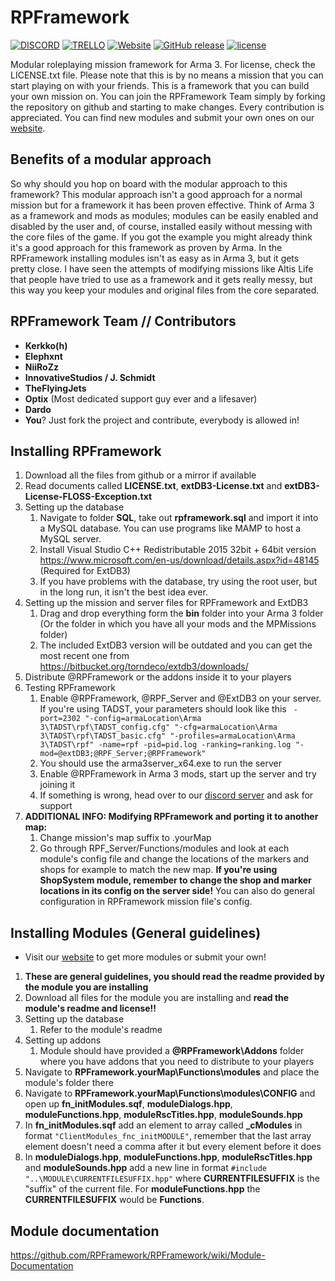 # RPFramework

[![DISCORD](https://img.shields.io/badge/Discord-Join-7289DA.svg)](https://discord.gg/JvRRuTm)
[![TRELLO](https://img.shields.io/badge/Trello-View-0079BF.svg)](https://trello.com/b/eqwxQ4hr/rpframework)
[![Website](https://img.shields.io/website-up-down-green-red/https/rpframework.github.io.svg)](https://rpframework.github.io/)
[![GitHub release](https://img.shields.io/github/release/RPFramework/RPFramework.svg)](https://github.com/RPFramework/RPFramework/releases)
[![license](https://img.shields.io/badge/license-MIT-blue.svg)](https://raw.githubusercontent.com/RPFramework/RPFramework/master/LICENSE.txt)

Modular roleplaying mission framework for Arma 3. For license, check the LICENSE.txt file. Please note that this is by no means a mission that you can start playing on with your friends. This is a framework that you can build your own mission on. You can join the RPFramework Team simply by forking the repository on github and starting to make changes. Every contribution is appreciated. You can find new modules and submit your own ones on our [website](https://rpframework.github.io/).


## Benefits of a modular approach
So why should you hop on board with the modular approach to this framework? This modular approach isn't a good approach for a normal mission but for a framework it has been proven effective. Think of Arma 3 as a framework and mods as modules; modules can be easily enabled and disabled by the user and, of course, installed easily without messing with the core files of the game. If you got the example you might already think it's a good approach for this framework as proven by Arma. In the RPFramework installing modules isn't as easy as in Arma 3, but it gets pretty close. I have seen the attempts of modifying missions like Altis Life that people have tried to use as a framework and it gets really messy, but this way you keep your modules and original files from the core separated.

## RPFramework Team // Contributors
* **Kerkko(h)**
* **Elephxnt**
* **NiiRoZz**
* **InnovativeStudios / J. Schmidt**
* **TheFlyingJets**
* **Optix** (Most dedicated support guy ever and a lifesaver)
* **Dardo**
* **You**? Just fork the project and contribute, everybody is allowed in!

## Installing RPFramework
1. Download all the files from github or a mirror if available
2. Read documents called **LICENSE.txt**, **extDB3-License.txt** and **extDB3-License-FLOSS-Exception.txt**
3. Setting up the database
	1. Navigate to folder **SQL**, take out **rpframework.sql** and import it into a MySQL database. You can use programs like MAMP to host a MySQL server.
	2. Install Visual Studio C++ Redistributable 2015 32bit + 64bit version https://www.microsoft.com/en-us/download/details.aspx?id=48145 (Required for ExtDB3)
    4. If you have problems with the database, try using the root user, but in the long run, it isn't the best idea ever.
4. Setting up the mission and server files for RPFramework and ExtDB3
	1. Drag and drop everything form the **bin** folder into your Arma 3 folder (Or the folder in which you have all your mods and the MPMissions folder)
    2. The included ExtDB3 version will be outdated and you can get the most recent one from https://bitbucket.org/torndeco/extdb3/downloads/
5. Distribute @RPFramework or the addons inside it to your players
6. Testing RPFramework
    1. Enable @RPFramework, @RPF_Server and @ExtDB3 on your server. If you're using TADST, your parameters should look like this ` -port=2302 "-config=armaLocation\Arma 3\TADST\rpf\TADST_config.cfg" "-cfg=armaLocation\Arma 3\TADST\rpf\TADST_basic.cfg" "-profiles=armaLocation\Arma 3\TADST\rpf" -name=rpf -pid=pid.log -ranking=ranking.log "-mod=@extDB3;@RPF_Server;@RPFramework"`
	2. You should use the arma3server_x64.exe to run the server
    3. Enable @RPFramework in Arma 3 mods, start up the server and try joining it
    4. If something is wrong, head over to our [discord server](https://discord.gg/JvRRuTm) and ask for support
7. **ADDITIONAL INFO: Modifying RPFramework and porting it to another map:**
	1. Change mission's map suffix to .yourMap
	2. Go through RPF_Server/Functions/modules and look at each module's config file and change the locations of the markers and shops for example to match the new map. **If you're using ShopSystem module, remember to change the shop and marker locations in its config on the server side!** You can also do general configuration in RPFramework mission file's config.

## Installing Modules (General guidelines)
* Visit our [website](https://rpframework.github.io/) to get more modules or submit your own!

1. **These are general guidelines, you should read the readme provided by the module you are installing**
2. Download all files for the module you are installing and **read the module's readme and license!!**
3. Setting up the database
	1. Refer to the module's readme
4. Setting up addons
	1. Module should have provided a **@RPFramework\Addons** folder where you have addons that you need to distribute to your players
5. Navigate to **RPFramework.yourMap\Functions\modules** and place the module's folder there
6. Navigate to **RPFramework.yourMap\Functions\modules\CONFIG** and open up **fn_initModules.sqf**, **moduleDialogs.hpp**, **moduleFunctions.hpp**, **moduleRscTitles.hpp**, **moduleSounds.hpp**
7. In **fn_initModules.sqf** add an element to array called **_cModules** in format `"ClientModules_fnc_initMODULE"`, remember that the last array element doesn't need a comma after it but every element before it does
8. In **moduleDialogs.hpp**, **moduleFunctions.hpp**, **moduleRscTitles.hpp** and **moduleSounds.hpp** add a new line in format `#include "..\MODULE\CURRENTFILESUFFIX.hpp"` where **CURRENTFILESUFFIX** is the "suffix" of the current file. For **moduleFunctions.hpp** the **CURRENTFILESUFFIX** would be **Functions**.

## Module documentation
https://github.com/RPFramework/RPFramework/wiki/Module-Documentation
